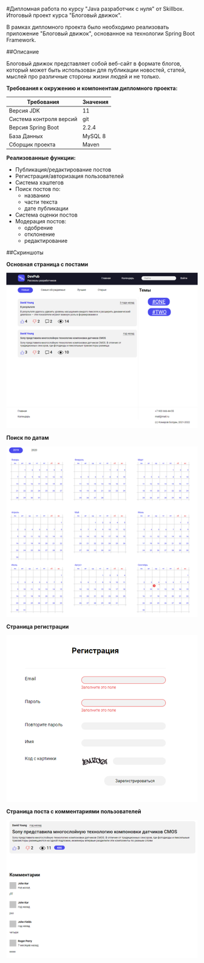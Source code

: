 #Дипломная работа по курсу "Java разработчик с нуля" от Skillbox. Итоговый проект курса "Блоговый движок".

В рамках дипломного проекта было необходимо реализовать приложение "Блоговый движок", основанное на технологии
Spring Boot Framework.

##Описание

Блоговый движок представляет собой веб-сайт в формате блогов, который может быть использован для публикации
новостей, статей, мыслей про различные стороны жизни людей и не только. 

**Требования к окружению и компонентам дипломного проекта:**

| Требования | Значения |
| --- | --- |
| Версия JDK | 11 | 
| Система контроля версий | git | 
| Версия Spring Boot |  2.2.4 |
| База Данных | MySQL 8 |
| Сборщик проекта | Maven | 

**Реализованные функции:**
+ Публикация/редактирование постов
+ Регистрация/авторизация пользователей
+ Система хэштегов
+ Поиск постов по: 
    + названию
    + части текста 
    + дате публикации
+ Система оценки постов
+ Модерация постов:
    + одобрение
    + отклонение 
    + редактирование
    
##Скриншоты

**Основная страница с постами**

![Image alt](https://github.com/KOMAR-GIT/Skillbox_diploma/raw/dev/preview%20for%20readme/main%20page.png)

**Поиск по датам**

![Image alt](https://github.com/KOMAR-GIT/Skillbox_diploma/raw/dev/preview%20for%20readme/calendar.png)

**Страница регистрации**

![Image alt](https://github.com/KOMAR-GIT/Skillbox_diploma/raw/dev/preview%20for%20readme/reg.png)

**Страница поста с комментариями пользователей**

![Image alt](https://github.com/KOMAR-GIT/Skillbox_diploma/raw/dev/preview%20for%20readme/post.png)